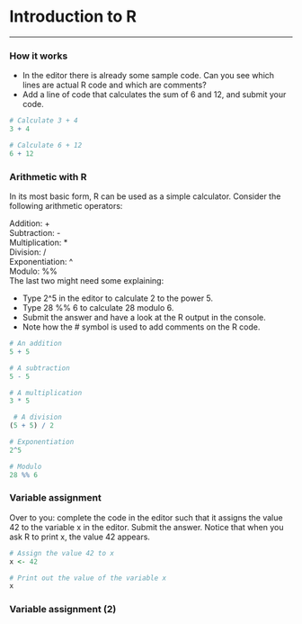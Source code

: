 # Introduction to R
---
### How it works
* In the editor there is already some sample code. Can you see which lines are actual R code and which are comments?
* Add a line of code that calculates the sum of 6 and 12, and submit your code.
```r
# Calculate 3 + 4
3 + 4

# Calculate 6 + 12
6 + 12
```
### Arithmetic with R
In its most basic form, R can be used as a simple calculator. Consider the following arithmetic operators:   

Addition: +   
Subtraction: -   
Multiplication: *   
Division: /   
Exponentiation: ^   
Modulo: %%   
The last two might need some explaining:

* Type 2^5 in the editor to calculate 2 to the power 5.
* Type 28 %% 6 to calculate 28 modulo 6.
* Submit the answer and have a look at the R output in the console.
* Note how the # symbol is used to add comments on the R code.
```r
# An addition
5 + 5 

# A subtraction
5 - 5 

# A multiplication
3 * 5

 # A division
(5 + 5) / 2 

# Exponentiation
2^5

# Modulo
28 %% 6
```
### Variable assignment
Over to you: complete the code in the editor such that it assigns the value 42 to the variable x in the editor. Submit the answer. Notice that when you ask R to print x, the value 42 appears.
```r
# Assign the value 42 to x
x <- 42

# Print out the value of the variable x
x
```
### Variable assignment (2)
